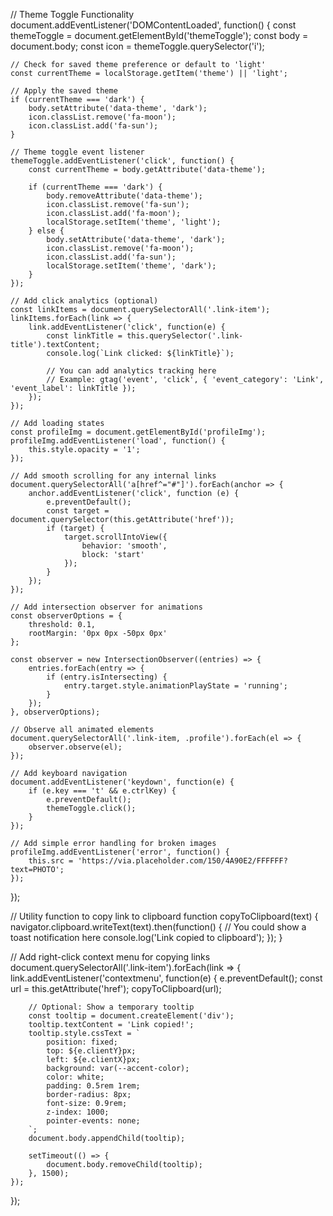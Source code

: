// Theme Toggle Functionality
document.addEventListener('DOMContentLoaded', function() {
    const themeToggle = document.getElementById('themeToggle');
    const body = document.body;
    const icon = themeToggle.querySelector('i');
    
    // Check for saved theme preference or default to 'light'
    const currentTheme = localStorage.getItem('theme') || 'light';
    
    // Apply the saved theme
    if (currentTheme === 'dark') {
        body.setAttribute('data-theme', 'dark');
        icon.classList.remove('fa-moon');
        icon.classList.add('fa-sun');
    }
    
    // Theme toggle event listener
    themeToggle.addEventListener('click', function() {
        const currentTheme = body.getAttribute('data-theme');
        
        if (currentTheme === 'dark') {
            body.removeAttribute('data-theme');
            icon.classList.remove('fa-sun');
            icon.classList.add('fa-moon');
            localStorage.setItem('theme', 'light');
        } else {
            body.setAttribute('data-theme', 'dark');
            icon.classList.remove('fa-moon');
            icon.classList.add('fa-sun');
            localStorage.setItem('theme', 'dark');
        }
    });
    
    // Add click analytics (optional)
    const linkItems = document.querySelectorAll('.link-item');
    linkItems.forEach(link => {
        link.addEventListener('click', function(e) {
            const linkTitle = this.querySelector('.link-title').textContent;
            console.log(`Link clicked: ${linkTitle}`);
            
            // You can add analytics tracking here
            // Example: gtag('event', 'click', { 'event_category': 'Link', 'event_label': linkTitle });
        });
    });
    
    // Add loading states
    const profileImg = document.getElementById('profileImg');
    profileImg.addEventListener('load', function() {
        this.style.opacity = '1';
    });
    
    // Add smooth scrolling for any internal links
    document.querySelectorAll('a[href^="#"]').forEach(anchor => {
        anchor.addEventListener('click', function (e) {
            e.preventDefault();
            const target = document.querySelector(this.getAttribute('href'));
            if (target) {
                target.scrollIntoView({
                    behavior: 'smooth',
                    block: 'start'
                });
            }
        });
    });
    
    // Add intersection observer for animations
    const observerOptions = {
        threshold: 0.1,
        rootMargin: '0px 0px -50px 0px'
    };
    
    const observer = new IntersectionObserver((entries) => {
        entries.forEach(entry => {
            if (entry.isIntersecting) {
                entry.target.style.animationPlayState = 'running';
            }
        });
    }, observerOptions);
    
    // Observe all animated elements
    document.querySelectorAll('.link-item, .profile').forEach(el => {
        observer.observe(el);
    });
    
    // Add keyboard navigation
    document.addEventListener('keydown', function(e) {
        if (e.key === 't' && e.ctrlKey) {
            e.preventDefault();
            themeToggle.click();
        }
    });
    
    // Add simple error handling for broken images
    profileImg.addEventListener('error', function() {
        this.src = 'https://via.placeholder.com/150/4A90E2/FFFFFF?text=PHOTO';
    });
});

// Utility function to copy link to clipboard
function copyToClipboard(text) {
    navigator.clipboard.writeText(text).then(function() {
        // You could show a toast notification here
        console.log('Link copied to clipboard');
    });
}

// Add right-click context menu for copying links
document.querySelectorAll('.link-item').forEach(link => {
    link.addEventListener('contextmenu', function(e) {
        e.preventDefault();
        const url = this.getAttribute('href');
        copyToClipboard(url);
        
        // Optional: Show a temporary tooltip
        const tooltip = document.createElement('div');
        tooltip.textContent = 'Link copied!';
        tooltip.style.cssText = `
            position: fixed;
            top: ${e.clientY}px;
            left: ${e.clientX}px;
            background: var(--accent-color);
            color: white;
            padding: 0.5rem 1rem;
            border-radius: 8px;
            font-size: 0.9rem;
            z-index: 1000;
            pointer-events: none;
        `;
        document.body.appendChild(tooltip);
        
        setTimeout(() => {
            document.body.removeChild(tooltip);
        }, 1500);
    });
});
